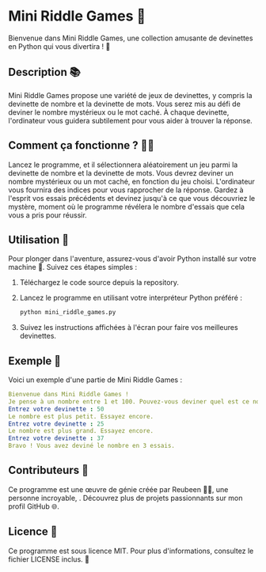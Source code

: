 # Mini Riddle Games 🎲

Bienvenue dans Mini Riddle Games, une collection amusante de devinettes en Python qui vous divertira ! 🚀

## Description 📚

Mini Riddle Games propose une variété de jeux de devinettes, y compris la devinette de nombre et la devinette de mots. Vous serez mis au défi de deviner le nombre mystérieux ou le mot caché. À chaque devinette, l'ordinateur vous guidera subtilement pour vous aider à trouver la réponse.

## Comment ça fonctionne ? 🤷‍♂️

Lancez le programme, et il sélectionnera aléatoirement un jeu parmi la devinette de nombre et la devinette de mots.
Vous devrez deviner un nombre mystérieux ou un mot caché, en fonction du jeu choisi.
L'ordinateur vous fournira des indices pour vous rapprocher de la réponse.
Gardez à l'esprit vos essais précédents et devinez jusqu'à ce que vous découvriez le mystère, moment où le programme révélera le nombre d'essais que cela vous a pris pour réussir.

## Utilisation 🚦

Pour plonger dans l'aventure, assurez-vous d'avoir Python installé sur votre machine 🐍. Suivez ces étapes simples :

1. Téléchargez le code source depuis la repository.

2. Lancez le programme en utilisant votre interpréteur Python préféré :

    ```bash
    python mini_riddle_games.py
    ```

3. Suivez les instructions affichées à l'écran pour faire vos meilleures devinettes.

## Exemple 🔮

Voici un exemple d'une partie de Mini Riddle Games :

```yaml
Bienvenue dans Mini Riddle Games !
Je pense à un nombre entre 1 et 100. Pouvez-vous deviner quel est ce nombre ?
Entrez votre devinette : 50
Le nombre est plus petit. Essayez encore.
Entrez votre devinette : 25
Le nombre est plus grand. Essayez encore.
Entrez votre devinette : 37
Bravo ! Vous avez deviné le nombre en 3 essais.
```
## Contributeurs 🙌
Ce programme est une œuvre de génie créée par Reubeen 🧙‍♂️, une personne incroyable, . Découvrez plus de projets passionnants sur mon profil GitHub 🌐.

## Licence 📜
Ce programme est sous licence MIT. Pour plus d'informations, consultez le fichier LICENSE inclus. 📄
